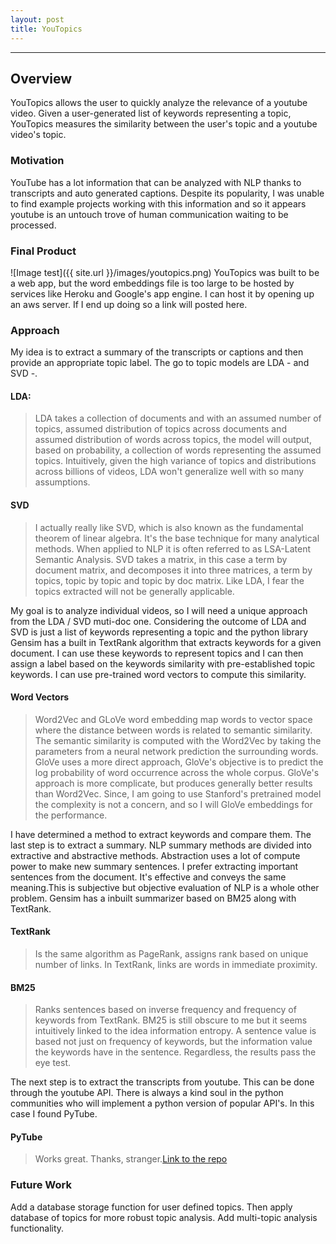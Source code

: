 ```yaml
---
layout: post
title: YouTopics
---
```

***
## Overview
YouTopics allows the user to quickly analyze the relevance of a youtube video. Given a user-generated list of keywords representing a topic, YouTopics measures the similarity between the user's topic and a youtube video's topic.

### Motivation
YouTube has a lot information that can be analyzed with NLP thanks to transcripts and auto generated captions. Despite its popularity, I was unable to find example projects working with this information and so it appears youtube is an untouch trove of human communication waiting to be processed.

### Final Product
 ![Image test]({{ site.url }}/images/youtopics.png)
 YouTopics was built to be a web app, but the word embeddings file is too large to be hosted by services like Heroku and Google's app engine. I can host it by opening up an aws server. If I end up doing so a link will posted here.


### Approach
My idea is to extract a summary of the transcripts or captions and then
provide an appropriate topic label. The go to topic models are LDA - and SVD -.

#### LDA:
> LDA takes a collection of documents and with an assumed number of topics, assumed distribution of topics across documents and assumed distribution of words across topics, the model will output, based on probability, a collection of words representing the assumed topics. Intuitively, given the high variance of topics and distributions across billions of videos, LDA won't generalize well with so many assumptions.

#### SVD
> I actually really like SVD, which is also known as the fundamental theorem of linear algebra. It's the base technique for many analytical methods. When applied to NLP it is often referred to as LSA-Latent Semantic Analysis. SVD takes a matrix, in this case a term by document matrix, and decomposes it into three matrices, a term by topics, topic by topic and topic by doc matrix. Like LDA, I fear the topics extracted will not be generally applicable.

My goal is to analyze individual videos, so I will need a unique approach from the LDA / SVD muti-doc one.
Considering the outcome of LDA and SVD is just a list of keywords representing a topic and the python library Gensim has a built in TextRank algorithm that extracts keywords for a given document. I can use these keywords to represent topics and I can then assign a label based on the keywords similarity with pre-established topic keywords. I can use pre-trained word vectors to compute this similarity.

#### Word Vectors
> Word2Vec and GLoVe word embedding map words to vector space where the distance between words is related to semantic similarity. The semantic similarity is computed with the Word2Vec by taking the parameters from a neural network prediction the surrounding words. GloVe uses a more direct approach, GloVe's objective is to predict the log probability of word occurrence across the whole corpus. GloVe's approach is more complicate, but produces generally better results than Word2Vec. Since, I am going to use Stanford's pretrained model the complexity is not a concern, and so I will GloVe embeddings for the performance.

I have determined a method to extract keywords and compare them. The last step is to extract a summary.
NLP summary methods are divided into extractive and abstractive methods. Abstraction uses a lot of compute power to make new summary sentences. I prefer extracting important sentences from the document. It's effective and conveys the same meaning.This is subjective but objective evaluation of NLP is a whole other problem. Gensim has a inbuilt summarizer based on BM25 along with TextRank.

#### TextRank
> Is the same algorithm as PageRank, assigns rank based on unique number of links. In TextRank, links are words in immediate proximity.

#### BM25
> Ranks sentences based on inverse frequency and frequency of keywords from TextRank. BM25
is still obscure to me but it seems intuitively linked to the idea information entropy. A sentence value is based not just on frequency of keywords, but the information value the keywords have in the sentence. Regardless, the results pass the eye test.

The next step is to extract the transcripts from youtube. This can be done through the youtube API. There is always a kind soul in the python communities who will implement a python version of popular API's. In this case I found PyTube.

#### PyTube
> Works great. Thanks, stranger.[Link to the repo](https://github.com/nficano/pytube)

### Future Work 
Add a database storage function for user defined topics. Then apply
database of topics for more robust topic analysis. Add multi-topic
analysis functionality.


